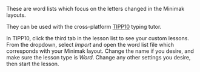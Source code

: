These are word lists which focus on the letters changed in the Minimak
layouts.

They can be used with the cross-platform [TIPP10] typing tutor.

In TIPP10, click the third tab in the lesson list to see your custom
lessons.  From the dropdown, select _Import_ and open the word list file
which corresponds with your Minimak layout.  Change the name if you
desire, and make sure the lesson type is _Word_.  Change any other
settings you desire, then start the lesson.

[TIPP10]: http://www.tipp10.com/en/
